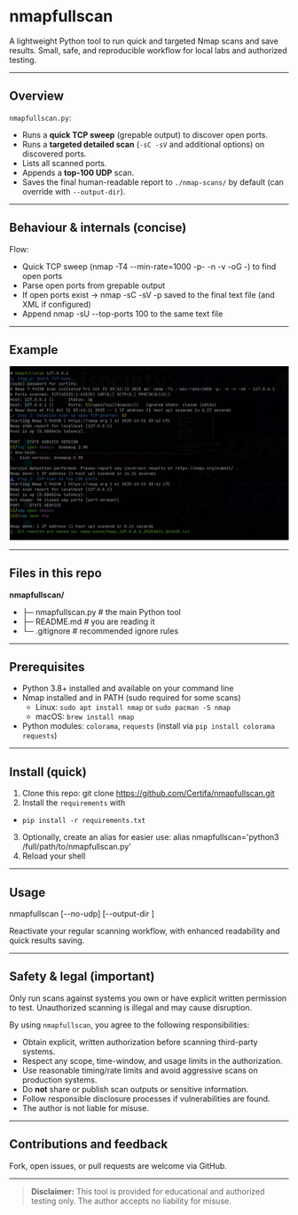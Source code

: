 # nmapfullscan

A lightweight Python tool to run quick and targeted Nmap scans and save results. Small, safe, and reproducible workflow for local labs and authorized testing.

---

## Overview

`nmapfullscan.py`:

- Runs a **quick TCP sweep** (grepable output) to discover open ports.
- Runs a **targeted detailed scan** (`-sC -sV` and additional options) on discovered ports.
- Lists all scanned ports.
- Appends a **top-100 UDP** scan.
- Saves the final human-readable report to `./nmap-scans/` by default (can override with `--output-dir`).

---

## Behaviour & internals (concise)

Flow:

- Quick TCP sweep (nmap -T4 --min-rate=1000 -p- -n -v -oG -) to find open ports
- Parse open ports from grepable output
- If open ports exist → nmap -sC -sV -p<ports> saved to the final text file (and XML if configured)
- Append nmap -sU --top-ports 100 to the same text file

---

## Example

![Example scan](docs/nmap_scan.jpg)

---

## Files in this repo
**nmapfullscan/**
- ├─ nmapfullscan.py # the main Python tool
- ├─ README.md # you are reading it
- └─ .gitignore # recommended ignore rules

---

## Prerequisites

- Python 3.8+ installed and available on your command line
- Nmap installed and in PATH (sudo required for some scans)
  - Linux: `sudo apt install nmap` or `sudo pacman -S nmap`
  - macOS: `brew install nmap`
- Python modules: `colorama`, `requests` (install via `pip install colorama requests`)

---

## Install (quick)

1. Clone this repo:
git clone https://github.com/Certifa/nmapfullscan.git
2. Install the `requirements` with
- `pip install -r requirements.txt`
3. Optionally, create an alias for easier use: alias nmapfullscan='python3 /full/path/to/nmapfullscan.py'
4. Reload your shell

---

## Usage

nmapfullscan <IP or hostname> [--no-udp] [--output-dir <directory>]

Reactivate your regular scanning workflow, with enhanced readability and quick results saving.

---

## Safety & legal (important)

Only run scans against systems you own or have explicit written permission to test. Unauthorized scanning is illegal and may cause disruption.

By using `nmapfullscan`, you agree to the following responsibilities:

- Obtain explicit, written authorization before scanning third-party systems.
- Respect any scope, time-window, and usage limits in the authorization.
- Use reasonable timing/rate limits and avoid aggressive scans on production systems.
- Do **not** share or publish scan outputs or sensitive information.
- Follow responsible disclosure processes if vulnerabilities are found.
- The author is not liable for misuse.

---

## Contributions and feedback

Fork, open issues, or pull requests are welcome via GitHub.

---

> **Disclaimer:** This tool is provided for educational and authorized testing only. The author accepts no liability for misuse.
